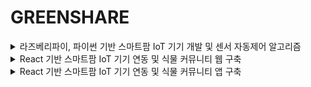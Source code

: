 <h1>GREENSHARE</h1>

<details>
<summary>
  라즈베리파이, 파이썬 기반 스마트팜 IoT 기기 개발 및 센서 자동제어 알고리즘
</summary>

<h3>프로젝트 개요</h3>
<p>라즈베리파이, 파이썬을 이용해 환경을 측정하는 프로젝트 개요는 다음과 같습니다. 관리자는 작물 재배 환경과 적정환경 비교 & 농장 자동화 제공이 IoT 기기를 이용한 최종 목표입니다.</p>

![image](https://github.com/user-attachments/assets/ec0100eb-cbb8-4a7e-a18c-c8fd0a76cef6)
  
![image](https://github.com/user-attachments/assets/860a34de-fed0-4728-a6a4-5b6d0fcce927)

![image](https://github.com/user-attachments/assets/5d9434f4-204d-4032-8325-987b0fb6ae56)

![image](https://github.com/user-attachments/assets/9ae9cec4-6f1b-4670-897e-81292b93a427)

![image](https://github.com/user-attachments/assets/ccce3154-7bf7-4bb3-aa0e-75c2b13f49a9)







</details>

<details>
<summary>
  React 기반 스마트팜 IoT 기기 연동 및 식물 커뮤니티 웹 구축
</summary>
   
  
</details>

<details>
<summary>
  React 기반 스마트팜 IoT 기기 연동 및 식물 커뮤니티 앱 구축
</summary>

<h3> 프로젝트 개요</h3>
<p>greenShare 앱의 프로젝트 개요는 다음과 같습니다. 관리자는 작물 재배 환경과 적정환경 비교 & 농장 자동화 제공
일반 사용자는 노하우를 공유하고 소통을 통해 작물을 키울때 드는 불편함 해소하는 앱 커뮤니티를 만드는 것이 목표입니다.</p>
<div> </div>
<div> </div>
<div><p></p> </div>


![image](https://github.com/user-attachments/assets/ad56df06-4e94-4876-b1fa-0ead7e093ade)



</details>


